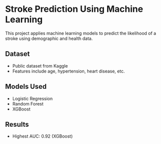 # Stroke Prediction Using Machine Learning

This project applies machine learning models to predict the likelihood of a stroke using demographic and health data.

## Dataset
- Public dataset from Kaggle
- Features include age, hypertension, heart disease, etc.

## Models Used
- Logistic Regression
- Random Forest
- XGBoost

## Results
- Highest AUC: 0.92 (XGBoost)
